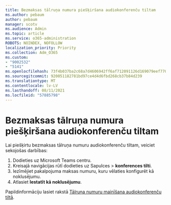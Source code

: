 ```yaml
---
title: Bezmaksas tālruņa numura piešķiršana audiokonferenču tiltam
ms.author: pebaum
author: pebaum
manager: scotv
ms.audience: Admin
ms.topic: article
ms.service: o365-administration
ROBOTS: NOINDEX, NOFOLLOW
localization_priority: Priority
ms.collection: Adm_O365
ms.custom:
- "9002532"
- "5141"
ms.openlocfilehash: 73f4b037ba2c68a7d4606942ff6af712091126d169079eef77007712959f58b5
ms.sourcegitcommit: 920051182781bd97ce4d4d6fbd268cb37b84d239
ms.translationtype: MT
ms.contentlocale: lv-LV
ms.lasthandoff: 08/11/2021
ms.locfileid: "57885798"
---
```

# <a name="assign-a-toll-free-number-to-your-audio-conferencing-bridge"></a>Bezmaksas tālruņa numura piešķiršana audiokonferenču tiltam

Lai piešķirtu bezmaksas tālruņa numuru audiokonferenču tiltam, veiciet sekojošas darbības:

1. Dodieties uz Microsoft Teams centru.
1. Kreisajā navigācijas rūtī dodieties uz Sapulces  >  **konferences tilti**.
1. Iezīmējiet pakalpojuma maksas numuru, kuru vēlaties konfigurēt kā noklusējumu.
1. Atlasiet **Iestatīt kā noklusējumu**.

Papildinformāciju lasiet rakstā [Tālruņa numuru mainīšana audiokonferenču tiltā](https://docs.microsoft.com/MicrosoftTeams/change-the-phone-numbers-on-your-audio-conferencing-bridge).
